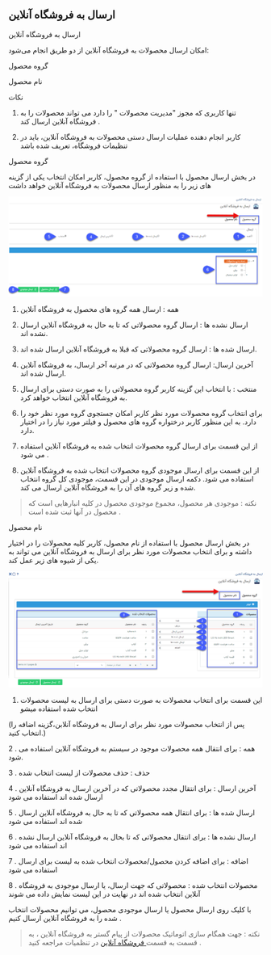 ﻿## ارسال به فروشگاه آنلاین

ارسال به فروشگاه آنلاین

امکان ارسال محصولات به فروشگاه آنلاین از دو طریق انجام می‌شود:

گروه محصول

نام محصول

نکات

1. تنها کاربری که مجوز "مدیریت محصولات " را دارد می تواند محصولات را به فروشگاه آنلاین ارسال کند .

2. کاربر انجام دهنده عملیات ارسال دستی محصولات به فروشگاه آنلاین، باید در تنظیمات فروشگاه، تعریف شده باشد

گروه محصول

در بخش ارسال محصول با استفاده از گروه محصول، کاربر امکان انتخاب یکی از گزینه های زیر را به منظور ارسال محصولات به فروشگاه آنلاین خواهد داشت

![](SendToOnlineShop.png)

1. همه : ارسال همه گروه های   محصول به فروشگاه آنلاین

2. ارسال نشده ها : ارسال گروه محصولاتی که تا به حال به فروشگاه آنلاین ارسال نشده اند.

3. ارسال شده ها : ارسال گروه محصولاتی که قبلا به فروشگاه آنلاین ارسال شده اند.

4. آخرین ارسال: ارسال گروه محصولاتی که در مرتبه آخر ارسال، به فروشگاه آنلاین ارسال شده اند.

5. منتخب : با انتخاب این گزینه کاربر گروه محصولاتی را به صورت دستی برای ارسال به فروشگاه آنلاین انتخاب خواهد کرد.

6. برای انتخاب گروه محصولات مورد نظر کاربر امکان جستجوی گروه مورد نظر خود را دارد. به این منظور کاربر درختواره گروه های محصول و فیلتر مورد نیاز را در اختیار دارد.

7. از این قسمت برای ارسال گروه محصولات انتخاب شده به فروشگاه آنلاین استفاده می شود .

8. از این قسمت برای ارسال موجودی گروه محصولات انتخاب شده به فروشگاه آنلاین استفاده می شود. دکمه ارسال موجودی در این قسمت، موجودی کل گروه انتخاب شده و زیر گروه های آن را به فروشگاه آنلاین ارسال می کند.

> نکته : موجودی هر محصول، مجموع موجودی محصول در کلیه انبارهایی است که محصول در آنها ثبت شده است .

نام محصول

در بخش ارسال محصول با استفاده از نام محصول، کاربر کلیه محصولات را در اختیار داشته و برای انتخاب محصولات مورد نظر برای ارسال به فروشگاه آنلاین می تواند به یکی از شیوه های زیر عمل کند.

![](SendToOnlineShop1.png)

1. این قسمت برای انتخاب محصولات به صورت دستی برای ارسال به لیست محصولات انتخاب شده استفاده میشو 

(پس از انتخاب محصولات مورد نظر برای ارسال به فروشگاه آنلابن،گزینه اضافه را انتخاب کنید.)

2 . همه : برای انتقال همه محصولات موجود در سیستم به فروشگاه آنلاین استفاده می شود.

3 . حذف : حذف محصولات از لیست انتخاب شده

4 . آخرین ارسال : برای انتقال مجدد محصولاتی که در آخرین ارسال به فروشگاه آنلاین ارسال شده اند استفاده می شود 

5 . ارسال شده ها : برای انتقال همه محصولاتی که تا به حال به فروشگاه آنلاین ارسال شده اند استفاده می شود

6 . ارسال نشده ها : برای انتقال محصولاتی که تا بحال به فروشگاه آنلاین ارسال نشده اند استفاده می شود 

7 . اضافه : برای اضافه کردن محصول/محصولات انتخاب شده به لیست برای ارسال استفاده می شود

8 . محصولات انتخاب شده : محصولاتی که جهت ارسال، یا ارسال موجودی به فروشگاه آنلاین انتخاب شده اند در نهایت در این لیست نمایش داده می شوند

با کلیک روی ارسال محصول یا ارسال موجودی محصول، می توانیم محصولات انتخاب شده را به فروشگاه آنلاین ارسال کنیم .

> نکته : جهت همگام سازی اتوماتیک محصولات از پیام گستر به فروشگاه آنلاین ، به قسمت به قسمت[  فروشگاه آنلاین](https://github.com/1stco/PayamGostarDocs/blob/master/help%202.5.4/Settings/General-settings/Online-shop/Online-shop.md) در تنظمیات مراجعه کنید  .



 